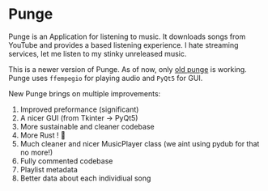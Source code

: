# Punge
Punge is an Application for listening to music. It downloads songs from YouTube and provides a based listening experience. I hate streaming services, let me listen to my stinky unreleased music.

This is a newer version of Punge. As of now, only [old punge](https://github.com/nednoodlehead/old_punge) is working.
Punge uses `ffempegio` for playing audio and `PyQt5` for GUI.

New Punge brings on multiple improvements:

1) Improved preformance (significant)
2) A nicer GUI (from Tkinter -> PyQt5)
3) More sustainable and cleaner codebase
4) More Rust ! 🦀
5) Much cleaner and nicer MusicPlayer class (we aint using pydub for that no more!)
6) Fully commented codebase
7) Playlist metadata
8) Better data about each individiual song

